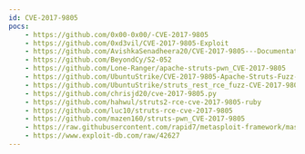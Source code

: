 ```yaml
---
id: CVE-2017-9805
pocs:
    - https://github.com/0x00-0x00/-CVE-2017-9805
    - https://github.com/0xd3vil/CVE-2017-9805-Exploit
    - https://github.com/AvishkaSenadheera20/CVE-2017-9805---Documentation---IT19143378
    - https://github.com/BeyondCy/S2-052
    - https://github.com/Lone-Ranger/apache-struts-pwn_CVE-2017-9805
    - https://github.com/UbuntuStrike/CVE-2017-9805-Apache-Struts-Fuzz-N-Sploit
    - https://github.com/UbuntuStrike/struts_rest_rce_fuzz-CVE-2017-9805-
    - https://github.com/chrisjd20/cve-2017-9805.py
    - https://github.com/hahwul/struts2-rce-cve-2017-9805-ruby
    - https://github.com/luc10/struts-rce-cve-2017-9805
    - https://github.com/mazen160/struts-pwn_CVE-2017-9805
    - https://raw.githubusercontent.com/rapid7/metasploit-framework/master/modules/exploits/multi/http/struts2_rest_xstream.rb
    - https://www.exploit-db.com/raw/42627
---
```

